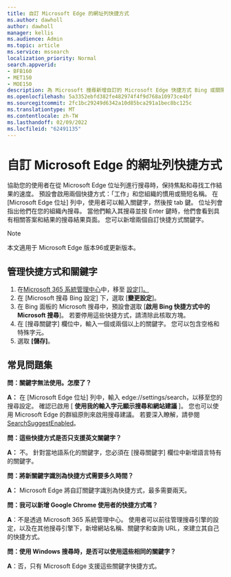 ```yaml
---
title: 自訂 Microsoft Edge 的網址列快捷方式
ms.author: dawholl
author: dawholl
manager: kellis
ms.audience: Admin
ms.topic: article
ms.service: mssearch
localization_priority: Normal
search.appverid:
- BFB160
- MET150
- MOE150
description: 為 Microsoft 搜尋新增自訂的 Microsoft Edge 快捷方式 Bing 或關閉組織的這些快捷方式
ms.openlocfilehash: 5a3352ebfd382fe482974f4f9d768a10973ce4bf
ms.sourcegitcommit: 2fc1bc29249d6342a10d85bca291a1bec8bc125c
ms.translationtype: MT
ms.contentlocale: zh-TW
ms.lasthandoff: 02/09/2022
ms.locfileid: "62491135"
---
```

# <a name="customize-address-bar-shortcuts-for-microsoft-edge"></a>自訂 Microsoft Edge 的網址列快捷方式

協助您的使用者在從 Microsoft Edge 位址列進行搜尋時，保持焦點和尋找工作結果的速度。 預設會啟用兩個快捷方式：「工作」和您組織的慣用或簡短名稱。 在 [Microsoft Edge 位址] 列中，使用者可以輸入關鍵字，然後按 tab 鍵。 位址列會指出他們在您的組織內搜尋。 當他們輸入其搜尋並按 Enter 鍵時，他們會看到具有相關答案和結果的搜尋結果頁面。 您可以新增兩個自訂快捷方式關鍵字。

> [!NOTE]
> 本文適用于 Microsoft Edge 版本96或更新版本。

## <a name="manage-shortcuts-and-keywords"></a>管理快捷方式和關鍵字

1. 在[Microsoft 365 系統管理中心](https://admin.microsoft.com)中，移至 [設定[]。](https://admin.microsoft.com/Adminportal/Home#/MicrosoftSearch/configurations)
2. 在 [Microsoft 搜尋 Bing 設定] 下，選取 [**變更設定**]。
3. 在 Bing 面板的 Microsoft 搜尋中，預設會選取 [**啟用 Bing 快捷方式中的 Microsoft 搜尋**]。 若要停用這些快捷方式，請清除此核取方塊。
4. 在 [搜尋關鍵字] 欄位中，輸入一個或兩個以上的關鍵字。 您可以包含空格和特殊字元。
5. 選取 **[儲存]**。

## <a name="frequently-asked-questions"></a>常見問題集

**問：關鍵字無法使用。怎麼了？**

**A：** 在 [Microsoft Edge 位址] 列中，輸入 edge://settings/search，以移至您的搜尋設定。 確認已啟用 [ **使用我的輸入字元顯示搜尋和網站建議** ]。 您也可以使用 Microsoft Edge 的群組原則來啟用搜尋建議。 若要深入瞭解，請參閱 [SearchSuggestEnabled](/deployedge/microsoft-edge-policies#searchsuggestenabled)。

**問：這些快捷方式是否只支援英文關鍵字？**

**A：** 不。 針對當地語系化的關鍵字，您必須在 [搜尋關鍵字] 欄位中新增語言特有的關鍵字。

**問：將新關鍵字識別為快捷方式需要多久時間？**

**A：** Microsoft Edge 將自訂關鍵字識別為快捷方式，最多需要兩天。

**問：我可以新增 Google Chrome 使用者的快捷方式嗎？**

**A**：不是透過 Microsoft 365 系統管理中心。 使用者可以前往管理搜尋引擎的設定，以及在其他搜尋引擎下，新增網站名稱、關鍵字和查詢 URL，來建立其自己的快捷方式。

**問：使用 Windows 搜尋時，是否可以使用這些相同的關鍵字？**

**A**：否，只有 Microsoft Edge 支援這些關鍵字快捷方式。
